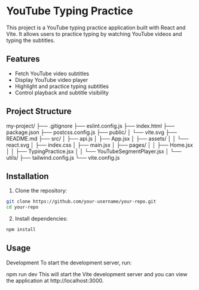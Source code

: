 # YouTube Typing Practice

This project is a YouTube typing practice application built with React and Vite. It allows users to practice typing by watching YouTube videos and typing the subtitles.

## Features

- Fetch YouTube video subtitles
- Display YouTube video player
- Highlight and practice typing subtitles
- Control playback and subtitle visibility

## Project Structure
my-project/ ├── .gitignore ├── eslint.config.js ├── index.html ├── package.json ├── postcss.config.js ├── public/ │ └── vite.svg ├── README.md ├── src/ │ ├── api.js │ ├── App.jsx │ ├── assets/ │ │ └── react.svg │ ├── index.css │ ├── main.jsx │ ├── pages/ │ │ ├── Home.jsx │ │ ├── TypingPractice.jsx │ │ └── YouTubeSegmentPlayer.jsx │ └── utils/ ├── tailwind.config.js └── vite.config.js


## Installation

1. Clone the repository:

```sh
git clone https://github.com/your-username/your-repo.git
cd your-repo
```

2. Install dependencies:
```sh
npm install
```
## Usage
Development
To start the development server, run:

npm run dev
This will start the Vite development server and you can view the application at http://localhost:3000.
